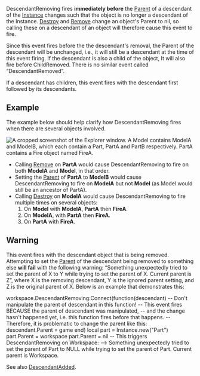 DescendantRemoving fires **immediately before** the [Parent](https://developer.roblox.com/en-us/api-reference/property/Instance/Parent) of a descendant of the [Instance](https://developer.roblox.com/en-us/api-reference/class/Instance) changes such that the object is no longer a descendant of the Instance. [Destroy](https://developer.roblox.com/en-us/api-reference/function/Instance/Destroy) and [Remove](https://developer.roblox.com/en-us/api-reference/function/Instance/Remove) change an object's Parent to nil, so calling these on a descendant of an object will therefore cause this event to fire.

Since this event fires before the the descendant's removal, the Parent of the descendant will be unchanged, i.e., it will still be a descendant at the time of this event firing. If the descendant is also a child of the object, It will also fire before ChildRemoved. There is no similar event called “DescendantRemoved”.

If a descendant has children, this event fires with the descendant first followed by its descendants.

Example
-------

The example below should help clarify how DescendantRemoving fires when there are several objects involved.

![A cropped screenshot of the Explorer window. A Model contains ModelA and ModelB, which each contain a Part, PartA and PartB respectively. PartA contains a Fire object named FireA.](https://developer.roblox.com/assets/blte4c2d8d1b0fe590c/DescendantRemoving2.png)

*   Calling [Remove](https://developer.roblox.com/en-us/api-reference/function/Instance/Remove) on **PartA** would cause DescendantRemoving to fire on both **ModelA** and **Model**, in that order.
*   Setting the [Parent](https://developer.roblox.com/en-us/api-reference/property/Instance/Parent) of **PartA** to **ModelB** would cause DescendantRemoving to fire on **ModelA** but not **Model** (as Model would still be an ancestor of PartA).
*   Calling [Destroy](https://developer.roblox.com/en-us/api-reference/function/Instance/Destroy) on **ModelA** would cause DescendantRemoving to fire multiple times on several objects:
    1.  On **Model** with **ModelA**, **PartA** then **FireA**.
    2.  On **ModelA**, with **PartA** then **FireA**.
    3.  On **PartA** with **FireA**.

Warning
-------

This event fires with the descendant object that is being removed. Attempting to set the [Parent](https://developer.roblox.com/en-us/api-reference/property/Instance/Parent) of the descendant being removed to something else **will fail** with the following warning: “Something unexpectedly tried to set the parent of X to Y while trying to set the parent of X. Current parent is Z”, where X is the removing descendant, Y is the ignored parent setting, and Z is the original parent of X. Below is an example that demonstrates this:

workspace.DescendantRemoving:Connect(function(descendant)
	-- Don't manipulate the parent of descendant in this function!
	-- This event fires BECAUSE the parent of descendant was manipulated,
	-- and the change hasn't happened yet, i.e. this function fires before that happens.
	-- Therefore, it is problematic to change the parent like this:
	descendant.Parent = game
end)
local part = Instance.new("Part")
part.Parent = workspace
part.Parent = nil -- This triggers DescendantRemoving on Workspace:
--&gt; Something unexpectedly tried to set the parent of Part to NULL while trying to set the parent of Part. Current parent is Workspace. 

See also [DescendantAdded](https://developer.roblox.com/en-us/api-reference/event/Instance/DescendantAdded).